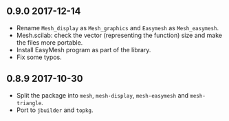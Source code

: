 0.9.0 2017-12-14
----------------

- Rename `Mesh_display` as `Mesh_graphics` and `Easymesh` as
  `Mesh_easymesh`.
- Mesh.scilab: check the vector (representing the function) size and
  make the files more portable.
- Install EasyMesh program as part of the library.
- Fix some typos.

0.8.9 2017-10-30
----------------

- Split the package into `mesh`, `mesh-display`, `mesh-easymesh` and
  `mesh-triangle`.
- Port to `jbuilder` and `topkg`.

